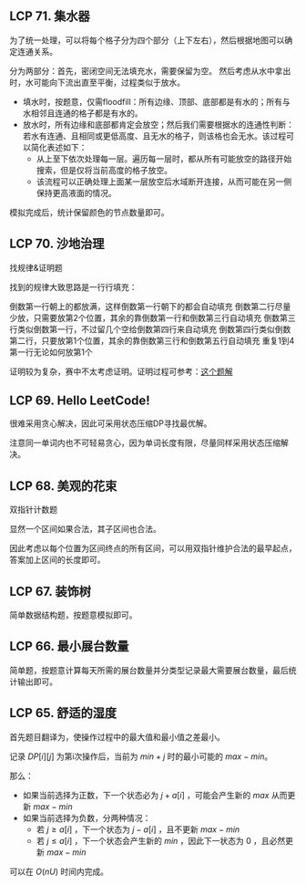 ## LCP 71. 集水器

为了统一处理，可以将每个格子分为四个部分（上下左右），然后根据地图可以确定连通关系。

分为两部分：首先，密闭空间无法填充水，需要保留为空。
然后考虑从水中拿出时，水可能向下流出直至平衡，过程类似于放水。

* 填水时，按题意，仅需floodfill：所有边缘、顶部、底部都是有水的；所有与水相邻且连通的格子都是有水的。
* 放水时，所有边缘和底部都肯定会放空；然后我们需要根据水的连通性判断：若水有连通、且相同或更低高度、且无水的格子，则该格也会无水。该过程可以简化表述如下：
    * 从上至下依次处理每一层。遍历每一层时，都从所有可能放空的路径开始搜索，但是仅将当前高度的格子放空。
    * 该流程可以正确处理上面某一层放空后水域断开连接，从而可能在另一侧保持更高液面的情况。

模拟完成后，统计保留颜色的节点数量即可。

## LCP 70. 沙地治理

找规律&证明题

找到的规律大致思路是一行行填充：

倒数第一行朝上的都放满，这样倒数第一行朝下的都会自动填充
倒数第二行尽量少放，只需要放第2个位置，其余的靠倒数第一行和倒数第三行自动填充
倒数第三行类似倒数第一行，不过留几个空给倒数第四行来自动填充
倒数第四行类似倒数第二行，只要放第1个位置，其余的靠倒数第三行和倒数第五行自动填充
重复1到4
第一行无论如何放第1个

证明较为复杂，赛中不太考虑证明。证明过程可参考：[这个题解](https://leetcode.cn/problems/XxZZjK/solution/zhao-gui-lu-han-jie-fa-de-zheng-ming-by-m43kf/)

## LCP 69. Hello LeetCode!

很难采用贪心解决，因此可采用状态压缩DP寻找最优解。

注意同一单词内也不可轻易贪心，因为单词长度有限，尽量同样采用状态压缩解决。

## LCP 68. 美观的花束

双指针计数题

显然一个区间如果合法，其子区间也合法。

因此考虑以每个位置为区间终点的所有区间，可以用双指针维护合法的最早起点，答案加上区间的长度即可。

## LCP 67. 装饰树

简单数据结构题，按题意模拟即可。

## LCP 66. 最小展台数量

简单题，按题意计算每天所需的展台数量并分类型记录最大需要展台数量，最后统计输出即可。

## LCP 65. 舒适的湿度

首先题目翻译为，使操作过程中的最大值和最小值之差最小。

记录 $DP[i][j]$ 为第i次操作后，当前为 $min+j$ 时的最小可能的 $max-min$。

那么：

* 如果当前选择为正数，下一个状态必为 $j+a[i]$ ，可能会产生新的 $max$ 从而更新 $max-min$
* 如果当前选择为负数，分两种情况：
    * 若 $j\ge a[i]$ ，下一个状态为 $j-a[i]$ ，且不更新 $max-min$
    * 若 $j\le a[i]$ ，下一个状态会产生新的 $min$ ，因此下一状态为 $0$ ，且必然更新 $max-min$

可以在 $O(nU)$ 时间内完成。

